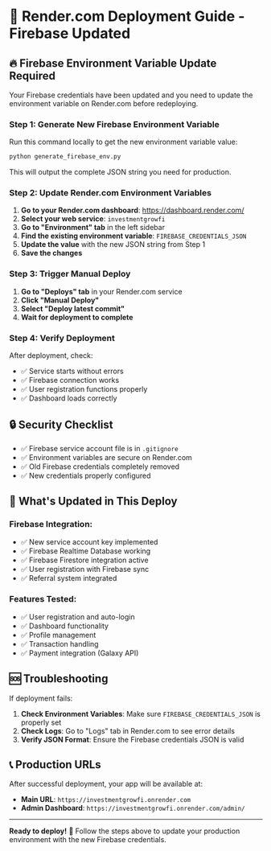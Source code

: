 # 🚀 Render.com Deployment Guide - Firebase Updated

## 🔥 Firebase Environment Variable Update Required

Your Firebase credentials have been updated and you need to update the environment variable on Render.com before redeploying.

### Step 1: Generate New Firebase Environment Variable

Run this command locally to get the new environment variable value:

```bash
python generate_firebase_env.py
```

This will output the complete JSON string you need for production.

### Step 2: Update Render.com Environment Variables

1. **Go to your Render.com dashboard**: https://dashboard.render.com/
2. **Select your web service**: `investmentgrowfi` 
3. **Go to "Environment" tab** in the left sidebar
4. **Find the existing environment variable**: `FIREBASE_CREDENTIALS_JSON`
5. **Update the value** with the new JSON string from Step 1
6. **Save the changes**

### Step 3: Trigger Manual Deploy

1. **Go to "Deploys" tab** in your Render.com service
2. **Click "Manual Deploy"**
3. **Select "Deploy latest commit"**
4. **Wait for deployment to complete**

### Step 4: Verify Deployment

After deployment, check:
- ✅ Service starts without errors
- ✅ Firebase connection works
- ✅ User registration functions properly
- ✅ Dashboard loads correctly

## 🔒 Security Checklist

- ✅ Firebase service account file is in `.gitignore`
- ✅ Environment variables are secure on Render.com
- ✅ Old Firebase credentials completely removed
- ✅ New credentials properly configured

## 📱 What's Updated in This Deploy

### Firebase Integration:
- ✅ New service account key implemented
- ✅ Firebase Realtime Database working
- ✅ Firebase Firestore integration active
- ✅ User registration with Firebase sync
- ✅ Referral system integrated

### Features Tested:
- ✅ User registration and auto-login
- ✅ Dashboard functionality
- ✅ Profile management
- ✅ Transaction handling
- ✅ Payment integration (Galaxy API)

## 🆘 Troubleshooting

If deployment fails:

1. **Check Environment Variables**: Make sure `FIREBASE_CREDENTIALS_JSON` is properly set
2. **Check Logs**: Go to "Logs" tab in Render.com to see error details
3. **Verify JSON Format**: Ensure the Firebase credentials JSON is valid

## 📞 Production URLs

After successful deployment, your app will be available at:
- **Main URL**: `https://investmentgrowfi.onrender.com`
- **Admin Dashboard**: `https://investmentgrowfi.onrender.com/admin/`

---

**Ready to deploy!** 🚀 Follow the steps above to update your production environment with the new Firebase credentials.
